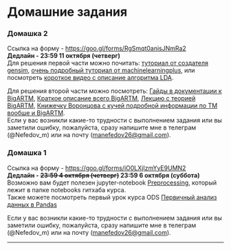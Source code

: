 # Домашние задания

### Домашка 2
Ссылка на форму - <https://goo.gl/forms/RgSmqt0anisJNmRa2>  
**Дедлайн - 23:59 11 октября (четверг)**  
Для решения первой части можно почитать: [туториал от создателя gensim](https://radimrehurek.com/gensim/wiki.html), [очень подробный туториал от machinelearningplus](http://www.machinelearningplus.com/nlp/topic-modeling-gensim-python/), или посмотреть [короткое видео с описание алгоритма LDA](https://www.youtube.com/watch?v=DWJYZq_fQ2A).    

Для решения второй части можно посмотреть: [Гайды в документации к BigARTM](http://docs.bigartm.org/en/stable/tutorials/python_userguide/index.html), [Краткое описание всего BigARTM](http://www.machinelearning.ru/wiki/images/6/6d/BigARTM-short-intro.pdf), [Лекцию с теорией BigARTM](https://www.youtube.com/watch?v=2LEQuLRxaIY), [Книжечку Воронцова с кучей подробной информации по ТМ вообше и BigARTM](http://www.machinelearning.ru/wiki/images/d/d5/Voron17survey-artm.pdf).  
Если у вас возникли какие-то трудности с выполнением задания или вы заметили ошибку, пожалуйста, сразу напишите мне в телеграм (@Nefedov_m) или на почту (manefedov26@gmail.com).


### Домашка 1
Ссылка на форму - <https://goo.gl/forms/iO0LXjIzmYyE9UMN2>  
**Дедлайн - ~~23:59 4 октября (четверг)~~ 23:59 6 октября (суббота)**  
Возможно вам будет полезен jupyter-notebook [Preprocessing](https://github.com/mannefedov/compling_nlp_hse_course/blob/master/notebooks/Preprocessing.ipynb), который лежит в папке notebooks гитхаба курса.  
Также можете посмотреть первый урок курса ODS [Первичный анализ данных в Pandas](https://habr.com/company/ods/blog/322626/)

Если у вас возникли какие-то трудности с выполнением задания или вы заметили ошибку, пожалуйста, сразу напишите мне в телеграм (@Nefedov_m) или на почту (manefedov26@gmail.com).


---

